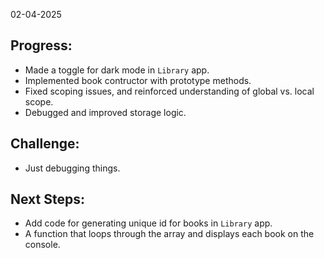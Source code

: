 02-04-2025

## Progress:
* Made a toggle for dark mode in `Library` app.
* Implemented book contructor with prototype methods.
* Fixed scoping issues, and reinforced understanding of global vs. local scope. 
* Debugged and improved storage logic. 

## Challenge:
* Just debugging things. 


## Next Steps:
* Add code for generating unique id for books in `Library` app.
* A function that loops through the array and displays each book on the console.